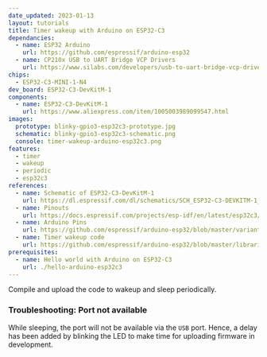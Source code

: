 ```yaml
---
date_updated: 2023-01-13
layout: tutorials
title: Timer wakeup with Arduino on ESP32-C3
dependancies:
  - name: ESP32 Arduino
    url: https://github.com/espressif/arduino-esp32
  - name: CP210x USB to UART Bridge VCP Drivers
    url: https://www.silabs.com/developers/usb-to-uart-bridge-vcp-drivers?tab=downloads
chips:
  - ESP32-C3-MINI-1-N4
dev_board: ESP32-C3-DevKitM-1
components:
  - name: ESP32-C3-DevKitM-1
    url: https://www.aliexpress.com/item/1005003989099547.html
images:
  prototype: blinky-gpio3-esp32c3-prototype.jpg
  schematic: blinky-gpio3-esp32c3-schematic.png
  console: timer-wakeup-arduino-esp32c3.png
features:
  - timer
  - wakeup
  - periodic
  - esp32c3
references:
  - name: Schematic of ESP32-C3-DevKitM-1
    url: https://dl.espressif.com/dl/schematics/SCH_ESP32-C3-DEVKITM-1_V1_20200915A.pdf
  - name: Pinouts
    url: https://docs.espressif.com/projects/esp-idf/en/latest/esp32c3/hw-reference/esp32c3/user-guide-devkitm-1.html#pin-layout
  - name: Arduino Pins
    url: https://github.com/espressif/arduino-esp32/blob/master/variants/esp32c3/pins_arduino.h
  - name: Timer wakeup code
    url: https://github.com/espressif/arduino-esp32/blob/master/libraries/ESP32/examples/DeepSleep/TimerWakeUp/TimerWakeUp.ino
prerequisites:
  - name: Hello world with Arduino on ESP32-C3
    url: ./hello-arduino-esp32c3
---
```


Compile and upload the code to wakeup and sleep periodically.

### Troubleshooting: Port not available

While sleeping, the port will not be available via the `USB` port. Hence, a delay has been added by blinking the LED to make time for uploading firmware in development.
